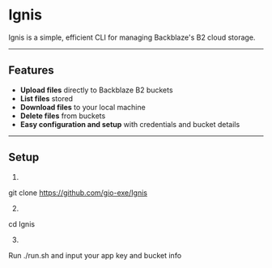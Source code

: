 # Ignis

Ignis is a simple, efficient CLI for managing Backblaze's B2 cloud storage.

---

## Features

- **Upload files** directly to Backblaze B2 buckets  
- **List files** stored  
- **Download files** to your local machine  
- **Delete files** from buckets  
- **Easy configuration and setup** with credentials and bucket details  

---

## Setup

1.  
git clone https://github.com/gio-exe/Ignis

2.
cd Ignis

3.
Run ./run.sh and input your app key and bucket info

